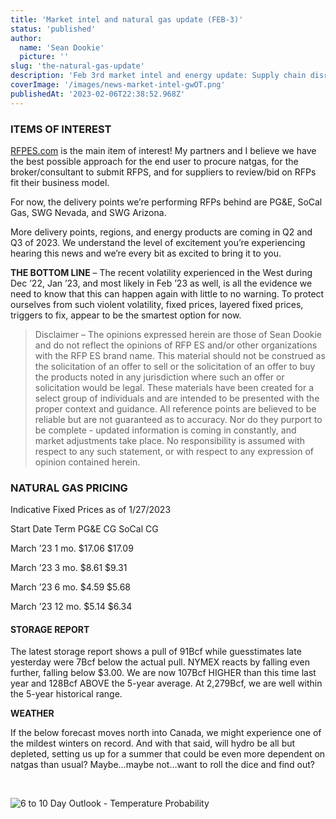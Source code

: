 ```yaml
---
title: 'Market intel and natural gas update (FEB-3)'
status: 'published'
author:
  name: 'Sean Dookie'
  picture: ''
slug: 'the-natural-gas-update'
description: 'Feb 3rd market intel and energy update: Supply chain disruptions and winter temperatures '
coverImage: '/images/news-market-intel-gwOT.png'
publishedAt: '2023-02-06T22:38:52.968Z'
---
```


### ITEMS OF INTEREST 

[RFPES.com](http://RFPES.com) is the main item of interest! My partners and I believe we have the best possible approach for the end user to procure natgas, for the broker/consultant to submit RFPS, and for suppliers to review/bid on RFPs fit their business model.

For now, the delivery points we’re performing RFPs behind are PG&E, SoCal Gas, SWG Nevada, and SWG Arizona.

More delivery points, regions, and energy products are coming in Q2 and Q3 of 2023. We understand the level of excitement you’re experiencing hearing this news and we’re every bit as excited to bring it to you.

**THE BOTTOM LINE** – The recent volatility experienced in the West during Dec ’22, Jan ’23, and most likely in Feb ’23 as well, is all the evidence we need to know that this can happen again with little to no warning. To protect ourselves from such violent volatility, fixed prices, layered fixed prices, triggers to fix, appear to be the smartest option for now.

> Disclaimer – The opinions expressed herein are those of Sean Dookie and do not reflect the opinions of RFP ES and/or other organizations with the RFP ES brand name. This material should not be construed as the solicitation of an offer to sell or the solicitation of an offer to buy the products noted in any jurisdiction where such an offer or solicitation would be legal. These materials have been created for a select group of individuals and are intended to be presented with the proper context and guidance. All reference points are believed to be reliable but are not guaranteed as to accuracy. Nor do they purport to be complete - updated information is coming in constantly, and market adjustments take place. No responsibility is assumed with respect to any such statement, or with respect to any expression of opinion contained herein.

### **NATURAL GAS PRICING**

Indicative Fixed Prices as of 1/27/2023

Start Date Term PG&E CG SoCal CG

March ’23 1 mo. $17.06 $17.09

March ’23 3 mo. $8.61 $9.31

March ’23 6 mo. $4.59 $5.68

March ’23 12 mo. $5.14 $6.34

#### **STORAGE REPORT**

The latest storage report shows a pull of 91Bcf while guesstimates late yesterday were 7Bcf below the actual pull. NYMEX reacts by falling even further, falling below $3.00. We are now 107Bcf HIGHER than this time last year and 128Bcf ABOVE the 5-year average. At 2,279Bcf, we are well within the 5-year historical range.

**WEATHER**

If the below forecast moves north into Canada, we might experience one of the mildest winters on record. And with that said, will hydro be all but depleted, setting us up for a summer that could be even more dependent on natgas than usual? Maybe…maybe not…want to roll the dice and find out?

<br>

![6 to 10 Day Outlook - Temperature Probability](https://lh3.googleusercontent.com/uveJVN_gfqKKRzJkBdZucxU9NMBKCFFqaX4xsTY7Yp8-8Bq5rgOziXhatNMX2TUF_OSVLdJ8WD0tY42fQeimCAIv4lQ-tdMyY9hFH0LSb7nBjtOTLYrwARKl0SLj0yWV7-vVNhRZWU-VCVYtjcRoyw)

<br>

<br>

<br>

